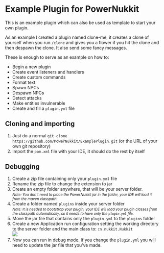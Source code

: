 # Example Plugin for PowerNukkit
This is an example plugin which can also be used as template to start your own plugin.

As an example I created a plugin named clone-me, it creates a clone of yourself when you run `/clone`
and gives you a flower if you hit the clone and then despawn the clone. It also send some fancy messages.

These is enough to serve as an example on how to:
- Begin a new plugin
- Create event listeners and handlers
- Create custom commands
- Format text
- Spawn NPCs
- Despawn NPCs
- Detect attacks
- Make entities invulnerable
- Create and fill a `plugin.yml` file

## Cloning and importing
1. Just do a normal `git clone https://github.com/PowerNukkit/ExamplePlugin.git` (or the URL of your own git repository)
2. Import the `pom.xml` file with your IDE, it should do the rest by itself

## Debugging
1. Create a zip file containing only your `plugin.yml` file
2. Rename the zip file to change the extension to jar
3. Create an empty folder anywhere, that will be your server folder.  
   <small>_Note: You don't need to place the PowerNukkit jar in the folder, your IDE will load it from the maven classpath._</small>
4. Create a folder named `plugins` inside your server folder  
   <small>_Note: It is needed to bootstrap your plugin, your IDE will load your plugin classes from the classpath automatically,
   so it needs to have only the `plugin.yml` file._</small>
5. Move the jar file that contains only the `plugin.yml` to the `plugins` folder
6. Create a new Application run configuration setting the working directory to the server folder and the main class to:  `cn.nukkit.Nukkit`  
![](https://i.imgur.com/NUrrZab.png)
7. Now you can run in debug mode. If you change the `plugin.yml` you will need to update the jar file that you've made.
